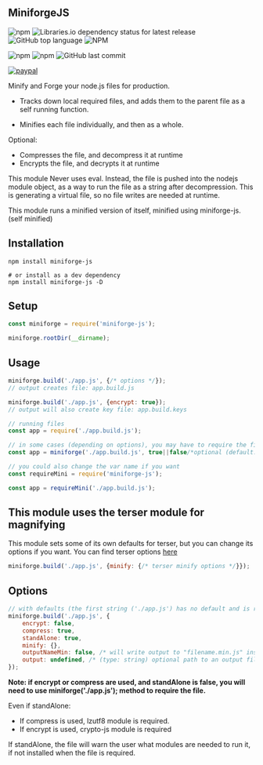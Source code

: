 ## MiniforgeJS

![npm](https://img.shields.io/npm/v/miniforge-js)
![Libraries.io dependency status for latest release](https://img.shields.io/librariesio/release/npm/miniforge-js)
![GitHub top language](https://img.shields.io/github/languages/top/aspiesoft/miniforge-js)
![NPM](https://img.shields.io/npm/l/miniforge-js)

![npm](https://img.shields.io/npm/dw/miniforge-js)
![npm](https://img.shields.io/npm/dm/miniforge-js)
![GitHub last commit](https://img.shields.io/github/last-commit/aspiesoft/miniforge-js)

[![paypal](https://img.shields.io/badge/buy%20me%20a%20coffee-paypal-blue)](https://buymeacoffee.aspiesoft.com/)

Minify and Forge your node.js files for production.

 - Tracks down local required files, and adds them to the parent file as a self running function.

 - Minifies each file individually, and then as a whole.

Optional:
 - Compresses the file, and decompress it at runtime
 - Encrypts the file, and decrypts it at runtime

This module Never uses eval.
Instead, the file is pushed into the nodejs module object, as a way to run the file as a string after decompression.
This is generating a virtual file, so no file writes are needed at runtime.

This module runs a minified version of itself, minified using miniforge-js. (self minified)

## Installation

```shell script
npm install miniforge-js

# or install as a dev dependency
npm install miniforge-js -D
```

## Setup

```js
const miniforge = require('miniforge-js');

miniforge.rootDir(__dirname);
```

## Usage

```js
miniforge.build('./app.js', {/* options */});
// output creates file: app.build.js

miniforge.build('./app.js', {encrypt: true});
// output will also create key file: app.build.keys

// running files
const app = require('./app.build.js');

// in some cases (depending on options), you may have to require the file with this module
const app = miniforge('./app.build.js', true||false/*optional (default: false) (if true, will avoid throwing errors on fail*/);

// you could also change the var name if you want
const requireMini = require('miniforge-js');

const app = requireMini('./app.build.js');
```

## This module uses the terser module for magnifying

This module sets some of its own defaults for terser, but you can change its options if you want.
You can find terser options [here](https://www.npmjs.com/package/terser#api-reference)

```js
miniforge.build('./app.js', {minify: {/* terser minify options */}});
```

## Options

```js
// with defaults (the first string ('./app.js') has no default and is required)
miniforge.build('./app.js', {
    encrypt: false,
    compress: true,
    standAlone: true,
    minify: {},
    outputNameMin: false, /* will write output to "filename.min.js" instead of "filename.build.js" (will also use min.keys instead of build.keys) */
    output: undefined, /* (type: string) optional path to an output file to use instead of the default path */
});
```

**Note: if encrypt or compress are used, and standAlone is false, you will need to use miniforge('./app.js'); method to require the file.**

Even if standAlone:
 - If compress is used, lzutf8 module is required.
 - If encrypt is used, crypto-js module is required

If standAlone, the file will warn the user what modules are needed to run it, if not installed when the file is required.
